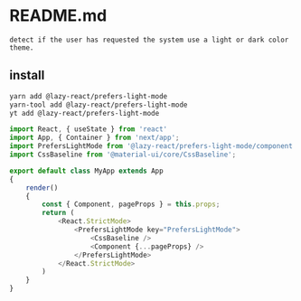 # README.md

    detect if the user has requested the system use a light or dark color theme.

## install

```bash
yarn add @lazy-react/prefers-light-mode
yarn-tool add @lazy-react/prefers-light-mode
yt add @lazy-react/prefers-light-mode
```

```typescript jsx
import React, { useState } from 'react'
import App, { Container } from 'next/app';
import PrefersLightMode from '@lazy-react/prefers-light-mode/component';
import CssBaseline from '@material-ui/core/CssBaseline';

export default class MyApp extends App
{
	render()
	{
		const { Component, pageProps } = this.props;
		return (
			<React.StrictMode>
				<PrefersLightMode key="PrefersLightMode">
					<CssBaseline />
					<Component {...pageProps} />
				</PrefersLightMode>
			</React.StrictMode>
		)
	}
}
```
